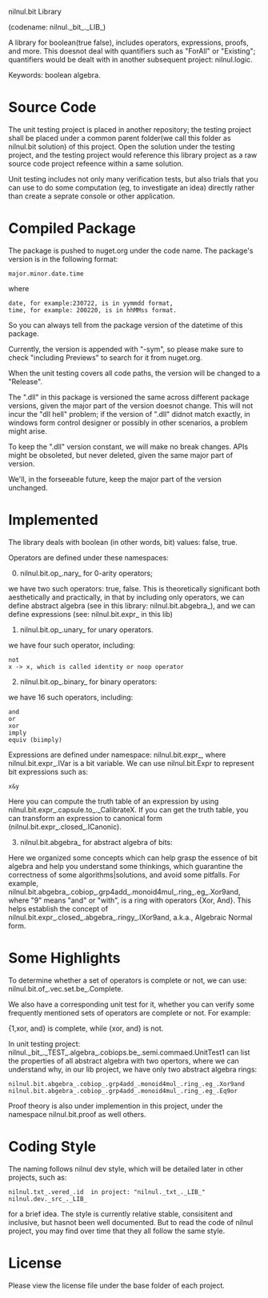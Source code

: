 ﻿nilnul.bit Library

(codename: nilnul.\_bit_.\_LIB_)

A library for boolean(true false), includes operators, expressions, proofs, and more.
This doesnot deal with quantifiers such as "ForAll" or "Existing"; quantifiers would be dealt with in another subsequent project: nilnul.logic.

Keywords: boolean algebra.

# Source Code

The unit testing project is placed in another repository; the testing project shall be placed under a common parent folder(we call this folder as nilnul.bit solution) of this project. Open the solution under the testing project, and the testing project would reference this library project as a raw source code project refeence within a same solution. 

Unit testing includes not only many verification tests, but also trials that you can use to do some computation (eg, to investigate an idea) directly rather than create a seprate console or other application.

# Compiled Package

The package is pushed to nuget.org under the code name. The package's version is in the following format:

	major.minor.date.time

where

	date, for example:230722, is in yymmdd format, 
	time, for example: 200220, is in hhMMss format.

So you can always tell from the package version of the datetime of this package.

Currently, the version is appended with "-sym", so please make sure to check "including Previews" to search for it from nuget.org.

When the unit testing covers all code paths, the version will be changed to a "Release".

The ".dll" in this package is versioned the same across different package versions, given the major part of the version doesnot change. This will not incur the "dll hell" problem; if the version of ".dll" didnot match exactly, in windows form control designer or possibly in other scenarios, a problem might arise.

To keep the ".dll" version constant, we will make no break changes. APIs might be obsoleted, but never deleted, given the same major part of version.

We'll, in the forseeable future, keep the major part of the version unchanged.

# Implemented

The library deals with boolean (in other words, bit) values: false, true.

Operators are defined under these namespaces:

0) nilnul.bit.op_.nary_  for 0-arity operators; 
	
we have two such operators: true, false. This is theoretically significant both aesthetically and practically, in that by including only operators, we can define abstract algebra (see in this library: nilnul.bit.abgebra_), and we can define expressions (see: nilnul.bit.expr_ in this lib)

1) nilnul.bit.op_.unary_ for unary operators.

we have four such operator, including:

	not
	x -> x, which is called identity or noop operator

2) nilnul.bit.op_.binary_ for binary operators:
 
we have 16 such operators, including:

	and
	or
	xor
	imply
	equiv (biimply)

Expressions are defined under namespace: nilnul.bit.expr_, where nilnul.bit.expr_.IVar is a bit variable. We can use nilnul.bit.Expr to represent bit expressions such as:
	
	x&y

Here you can compute the truth table of an expression by using nilnul.bit.expr_.capsule.to_.\_CalibrateX. If you can get the truth table, you can transform an expression to canonical form (nilnul.bit.expr_.closed_.ICanonic).

3) nilnul.bit.abgebra_ for abstract algebra of bits:

Here we organized some concepts which can help grasp the essence of bit algebra and help you understand some thinkings, which guarantine the correctness of some algorithms|solutions, and avoid some pitfalls. For example, nilnul.bit.abgebra_.cobiop_.grp4add_.monoid4mul_.ring_.eg_.Xor9and, where "9" means "and" or "with", is a ring with operators {Xor, And}. This helps establish the concept of nilnul.bit.expr_.closed_.abgebra_.ringy_.IXor9and, a.k.a., Algebraic Normal form.

# Some Highlights

To determine whether a set of operators is complete or not, we can use: 
nilnul.bit.of_.vec.set.be_.Complete.

We also have a corresponding unit test for it, whether you can verify some frequently mentioned sets of operators are complete or not. For example:

{1,xor, and} is complete, while {xor, and} is not.

In unit testing project: nilnul.\_bit_.\_TEST_.algebra_.cobiops.be_.semi.commaed.UnitTest1
 can list the properties of all abstract algebra with two opertors, where we can understand why, in our lib project, we have only two abstract algebra rings:

	nilnul.bit.abgebra_.cobiop_.grp4add_.monoid4mul_.ring_.eg_.Xor9and
	nilnul.bit.abgebra_.cobiop_.grp4add_.monoid4mul_.ring_.eg_.Eq9or

Proof theory is also under implemention in this project, under the namespace nilnul.bit.proof as well others. 

# Coding Style

The naming follows nilnul dev style, which will be detailed later in other projects, such as:

	nilnul.txt_.vered_.id  in project: "nilnul._txt_._LIB_"
	nilnul.dev._src_._LIB_ 

for a brief idea. The style is currently relative stable, consisitent and inclusive, but hasnot been well documented. But to read the code of nilnul project, you may find over time that they all follow the same style.


# License
Please view the license file under the base folder of each project.







